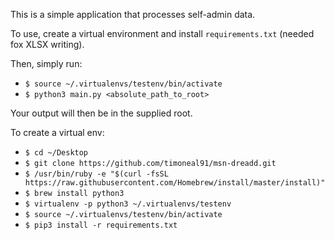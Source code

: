 This is a simple application that processes self-admin data.

To use, create a virtual environment and install `requirements.txt` (needed fox XLSX writing).

Then, simply run:

- `$ source ~/.virtualenvs/testenv/bin/activate`
- `$ python3 main.py <absolute_path_to_root>`

Your output will then be in the supplied root.

To create a virtual env:

- `$ cd ~/Desktop`
- `$ git clone https://github.com/timoneal91/msn-dreadd.git`
- `$ /usr/bin/ruby -e "$(curl -fsSL https://raw.githubusercontent.com/Homebrew/install/master/install)"`
- `$ brew install python3`
- `$ virtualenv -p python3 ~/.virtualenvs/testenv`
- `$ source ~/.virtualenvs/testenv/bin/activate`
- `$ pip3 install -r requirements.txt`